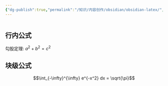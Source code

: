 ```yaml
---
{"dg-publish":true,"permalink":"/知识/内容创作/obsidian/obsidian-latex/","tags":["doc","obsidian"]}
---
```



```table-of-contents
```

## 行内公式

勾股定理: $a^2 + b^2 = c^2$

## 块级公式

$$\int_{-\infty}^{\infty} e^{-x^2} dx = \sqrt{\pi}$$
